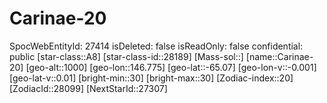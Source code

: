﻿---
location: [-65.07,146.775,1000]
type: Station
tags:
- astro/Star

---

# Carinae-20

SpocWebEntityId: 27414
isDeleted: false
isReadOnly: false
confidential: public
[star-class::A8]
[star-class-id::28189]
[Mass-sol::]
[name::Carinae-20]
[geo-alt::1000]
[geo-lon::146.775]
[geo-lat::-65.07]
[geo-lon-v::-0.001]
[geo-lat-v::0.01]
[bright-min::30]
[bright-max::30]
[Zodiac-index::20]
[ZodiacId::28099]
[NextStarId::27307]


